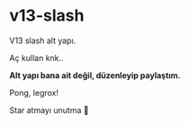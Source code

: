 # v13-slash

V13 slash alt yapı.

Aç kullan knk..

**Alt yapı bana ait değil, düzenleyip paylaştım.**

Pong, legrox!

Star atmayı unutma 🌟
